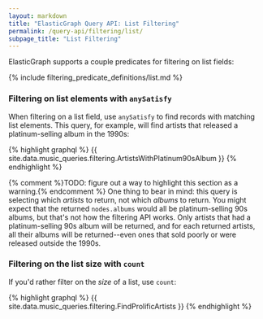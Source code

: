 ```yaml
---
layout: markdown
title: "ElasticGraph Query API: List Filtering"
permalink: /query-api/filtering/list/
subpage_title: "List Filtering"
---
```


ElasticGraph supports a couple predicates for filtering on list fields:

{% include filtering_predicate_definitions/list.md %}

### Filtering on list elements with `anySatisfy`

When filtering on a list field, use `anySatisfy` to find records with matching list elements.
This query, for example, will find artists that released a platinum-selling album in the 1990s:

{% highlight graphql %}
{{ site.data.music_queries.filtering.ArtistsWithPlatinum90sAlbum }}
{% endhighlight %}

{% comment %}TODO: figure out a way to highlight this section as a warning.{% endcomment %}
One thing to bear in mind: this query is selecting which _artists_ to return,
not which _albums_ to return. You might expect that the returned `nodes.albums` would
all be platinum-selling 90s albums, but that's not how the filtering API works. Only artists
that had a platinum-selling 90s album will be returned, and for each returned artists, all
their albums will be returned--even ones that sold poorly or were released outside the 1990s.

### Filtering on the list size with `count`

If you'd rather filter on the _size_ of a list, use `count`:

{% highlight graphql %}
{{ site.data.music_queries.filtering.FindProlificArtists }}
{% endhighlight %}
